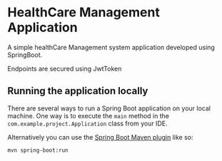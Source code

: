 # HealthCare Management Application
A simple healthCare Management system application developed using SpringBoot.

Endpoints are secured using JwtToken
## Running the application locally

There are several ways to run a Spring Boot application on your local machine. One way is to execute the `main` method in the `com.example.project.Application` class from your IDE.

Alternatively you can use the [Spring Boot Maven plugin](https://docs.spring.io/spring-boot/docs/current/reference/html/build-tool-plugins-maven-plugin.html) like so:

```shell
mvn spring-boot:run
```
